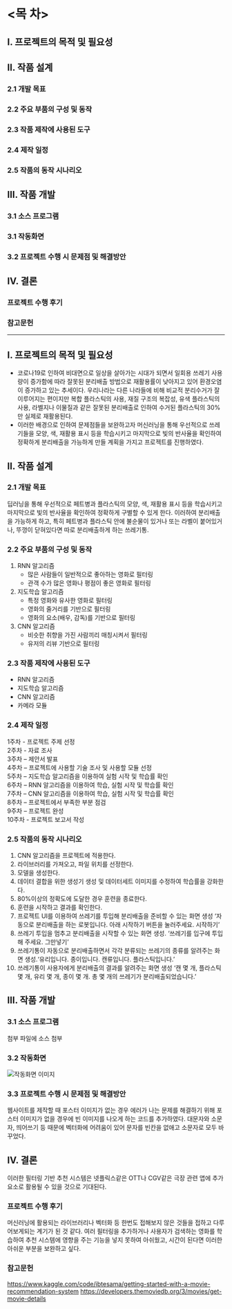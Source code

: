 # <목  차>

## Ⅰ. 프로젝트의 목적 및 필요성

## Ⅱ. 작품 설계
### 2.1 개발 목표
### 2.2 주요 부품의 구성 및 동작
### 2.3 작품 제작에 사용된 도구
### 2.4 제작 일정
### 2.5 작품의 동작 시나리오

## Ⅲ. 작품 개발
### 3.1 소스 프로그램
### 3.1 작동화면
### 3.2 프로젝트 수행 시 문제점 및 해결방안

## Ⅳ. 결론

### 프로젝트 수행 후기

### 참고문헌




--------------------------------------------------------------------------------------------------------------------------------------





## Ⅰ. 프로젝트의 목적 및 필요성
+ 코로나19로 인하여 비대면으로 일상을 살아가는 시대가 되면서 일회용 쓰레기 사용량이 증가함에 따라 잘못된 분리배출 방법으로 재활용률이 낮아지고 있어 환경오염이 증가하고 있는 추세이다. 우리나라는 다른 나라들에 비해 비교적 분리수거가 잘 이루어지는 편이지만 복합 플라스틱의 사용, 재질 구조의 복잡성, 유색 플라스틱의 사용, 라벨지나 이물질과 같은 잘못된 분리배출로 인하여 수거된 플라스틱의 30%만 실제로 재활용된다.
+ 이러한 배경으로 인하여 문제점들을 보완하고자 머신러닝을 통해 우선적으로 쓰레기들을 모양, 색, 재활용 표시 등을 학습시키고 마지막으로 빛의 반사율을 확인하여 정확하게 분리배출을 가능하게 만들 계획을 가지고 프로젝트를 진행하였다.

## Ⅱ. 작품 설계
### 2.1 개발 목표
 딥러닝을 통해 우선적으로 페트병과 플라스틱의 모양, 색, 재활용 표시 등을 학습시키고 마지막으로 빛의 반사율을 확인하여 정확하게 구별할 수 있게 한다. 이러하여 분리배출을 가능하게 하고, 특히 페트병과 플라스틱 안에 불순물이 있거나 또는 라벨이 붙어있거나, 뚜껑이 닫혀있다면 따로 분리배출하게 하는 쓰레기통.

### 2.2 주요 부품의 구성 및 동작
 1. RNN 알고리즘
       - 많은 사람들이 일반적으로 좋아하는 영화로 필터링
       - 관객 수가 많은 영화나 평점이 좋은 영화로 필터링
 2. 지도학습 알고리즘
       - 특정 영화와 유사한 영화로 필터링
       - 영화의 줄거리를 기반으로 필터링
       - 영화의 요소(배우, 감독)를 기반으로 필터링
 3. CNN 알고리즘
       - 비슷한 취향을 가진 사람끼리 매칭시켜서 필터링
       - 유저의 리뷰 기반으로 필터링

### 2.3 작품 제작에 사용된 도구
- RNN 알고리즘
- 지도학습 알고리즘
- CNN 알고리즘
- 카메라 모듈

### 2.4 제작 일정
1주차 - 프로젝트 주제 선정  
2주차 - 자료 조사  
3주차 – 제안서 발표  
4주차 – 프로젝트에 사용할 기술 조사 및 사용할 모듈 선정  
5주차 – 지도학습 알고리즘을 이용하여 실험 시작 및 학습률 확인  
6주차 – RNN 알고리즘을 이용하여 학습, 실험 시작 및 학습률 확인  
7주차 – CNN 알고리즘을 이용하여 학습, 실험 시작 및 학습률 확인  
8주차 – 프로젝트에서 부족한 부분 점검  
9주차 – 프로젝트 완성  
10주차 - 프로젝트 보고서 작성

### 2.5 작품의 동작 시나리오
1. CNN 알고리즘을 프로젝트에 적용한다.
2. 라이브러리를 가져오고, 파일 위치를 선정한다.
3. 모델을 생성한다.
4. 데이터 결합을 위한 생성기 생성 및 데이터세트 이미지를 수정하여 학습률을 강화한다.
5. 80%이상의 정확도에 도달한 경우 훈련을 종료한다.
6. 훈련을 시작하고 결과를 확인한다.
7. 프로젝트 UI를 이용하여 쓰레기를 투입해 분리배출을 준비할 수 있는 화면 생성  ‘자동으로 분리배출을 하는 로봇입니다. 아래 시작하기 버튼을 눌러주세요. 시작하기’
8. 쓰레기 투입을 멈추고 분리배출을 시작할 수 있는 화면 생성.  ‘쓰레기를 입구에 투입해 주세요. 그만넣기’
9. 쓰레기통이 자동으로 분리배출하면서 각각 분류되는 쓰레기의 종류를 알려주는 화면 생성.‘유리입니다. 종이입니다. 캔류입니다. 플라스틱입니다.’
10. 쓰레기통이 사용자에게 분리배출의 결과를 알려주는 화면 생성 ‘캔 몇 개, 플라스틱 몇 개, 유리 몇 개, 종이 몇 개. 총 몇 개의 쓰레기가 분리배출되었습니다.’

## Ⅲ. 작품 개발
### 3.1 소스 프로그램
첨부 파일에 소스 첨부

### 3.2 작동화면
![작동화면 이미지](https://i.esdrop.com/d/f/3X5MiUW5Gr/lV3fvTUVny.png)

### 3.3 프로젝트 수행 시 문제점 및 해결방안
웹사이트를 제작할 때 포스터 이미지가 없는 경우 에러가 나는 문제를 해결하기 위해 포스터 이미지가 없을 경우에 빈 이미지를 나오게 하는 코드를 추가하였다.
대문자와 소문자, 띄어쓰기 등 때문에 벡터화에 어려움이 있어 문자를 빈칸을 없애고 소문자로 모두 바꾸었다.

## Ⅳ. 결론
이러한 필터링 기반 추천 시스템은 넷플릭스같은 OTT나 CGV같은 극장 관련 앱에 추가 요소로 활용될 수 있을 것으로 기대된다.

### 프로젝트 수행 후기
머신러닝에 활용되는 라이브러리나 벡터화 등 한번도 접해보지 않은 것들을 접하고 다루어보게되는 계기가 된 것 같다.
여러 필터링을 추가하거나 사용자가 검색하는 영화를 학습하여 추천 시스템에 영향을 주는 기능을 넣지 못하여 아쉬웠고, 시간이 된다면 이러한 아쉬운 부분을 보완하고 싶다.


### 참고문헌
https://www.kaggle.com/code/ibtesama/getting-started-with-a-movie-recommendation-system
https://developers.themoviedb.org/3/movies/get-movie-details
